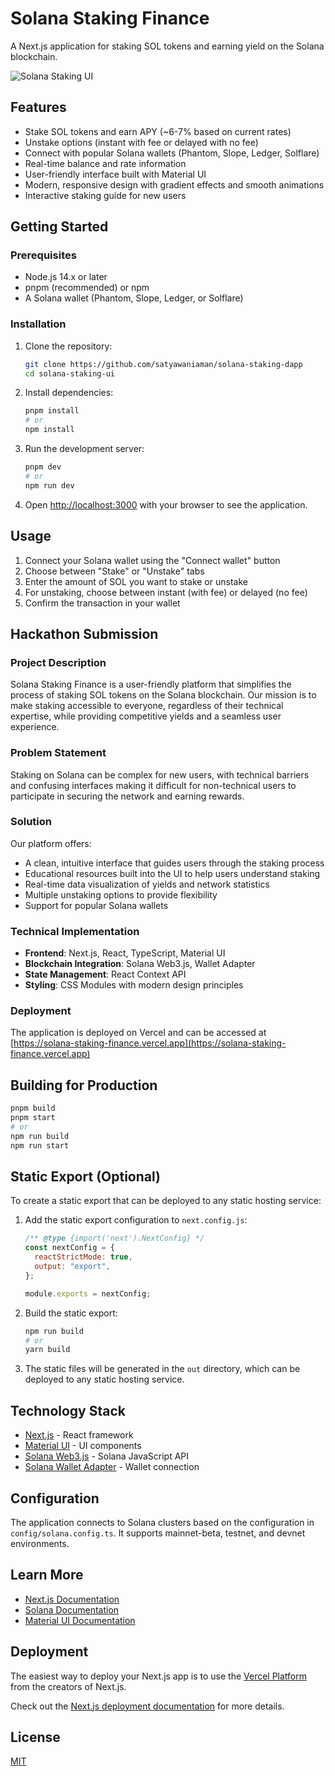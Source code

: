 # Solana Staking Finance

A Next.js application for staking SOL tokens and earning yield on the Solana blockchain.

![Solana Staking UI](https://placeholder-for-screenshot.png)

## Features

- Stake SOL tokens and earn APY (~6-7% based on current rates)
- Unstake options (instant with fee or delayed with no fee)
- Connect with popular Solana wallets (Phantom, Slope, Ledger, Solflare)
- Real-time balance and rate information
- User-friendly interface built with Material UI
- Modern, responsive design with gradient effects and smooth animations
- Interactive staking guide for new users

## Getting Started

### Prerequisites

- Node.js 14.x or later
- pnpm (recommended) or npm
- A Solana wallet (Phantom, Slope, Ledger, or Solflare)

### Installation

1. Clone the repository:

   ```bash
   git clone https://github.com/satyawaniaman/solana-staking-dapp
   cd solana-staking-ui
   ```

2. Install dependencies:

   ```bash
   pnpm install
   # or
   npm install
   ```

3. Run the development server:

   ```bash
   pnpm dev
   # or
   npm run dev
   ```

4. Open [http://localhost:3000](http://localhost:3000) with your browser to see the application.

## Usage

1. Connect your Solana wallet using the "Connect wallet" button
2. Choose between "Stake" or "Unstake" tabs
3. Enter the amount of SOL you want to stake or unstake
4. For unstaking, choose between instant (with fee) or delayed (no fee)
5. Confirm the transaction in your wallet

## Hackathon Submission

### Project Description

Solana Staking Finance is a user-friendly platform that simplifies the process of staking SOL tokens on the Solana blockchain. Our mission is to make staking accessible to everyone, regardless of their technical expertise, while providing competitive yields and a seamless user experience.

### Problem Statement

Staking on Solana can be complex for new users, with technical barriers and confusing interfaces making it difficult for non-technical users to participate in securing the network and earning rewards.

### Solution

Our platform offers:

- A clean, intuitive interface that guides users through the staking process
- Educational resources built into the UI to help users understand staking
- Real-time data visualization of yields and network statistics
- Multiple unstaking options to provide flexibility
- Support for popular Solana wallets

### Technical Implementation

- **Frontend**: Next.js, React, TypeScript, Material UI
- **Blockchain Integration**: Solana Web3.js, Wallet Adapter
- **State Management**: React Context API
- **Styling**: CSS Modules with modern design principles

### Deployment

The application is deployed on Vercel and can be accessed at [https://solana-staking-finance.vercel.app](https://solana-staking-finance.vercel.app)

## Building for Production

```bash
pnpm build
pnpm start
# or
npm run build
npm run start
```

## Static Export (Optional)

To create a static export that can be deployed to any static hosting service:

1. Add the static export configuration to `next.config.js`:

   ```javascript
   /** @type {import('next').NextConfig} */
   const nextConfig = {
     reactStrictMode: true,
     output: "export",
   };

   module.exports = nextConfig;
   ```

2. Build the static export:

   ```bash
   npm run build
   # or
   yarn build
   ```

3. The static files will be generated in the `out` directory, which can be deployed to any static hosting service.

## Technology Stack

- [Next.js](https://nextjs.org/) - React framework
- [Material UI](https://mui.com/) - UI components
- [Solana Web3.js](https://github.com/solana-labs/solana-web3.js) - Solana JavaScript API
- [Solana Wallet Adapter](https://github.com/solana-labs/wallet-adapter) - Wallet connection

## Configuration

The application connects to Solana clusters based on the configuration in `config/solana.config.ts`. It supports mainnet-beta, testnet, and devnet environments.

## Learn More

- [Next.js Documentation](https://nextjs.org/docs)
- [Solana Documentation](https://docs.solana.com/)
- [Material UI Documentation](https://mui.com/getting-started/usage/)

## Deployment

The easiest way to deploy your Next.js app is to use the [Vercel Platform](https://vercel.com/new) from the creators of Next.js.

Check out the [Next.js deployment documentation](https://nextjs.org/docs/deployment) for more details.

## License

[MIT](LICENSE)
